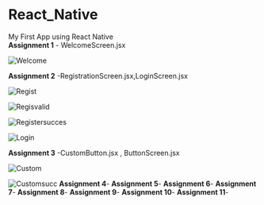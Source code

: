 # React_Native
My First App using React Native <br>
**Assignment 1** - WelcomeScreen.jsx <br>

![Welcome](https://github.com/Arpita389/React_Native/assets/138769882/b682ea38-79a8-40be-85cd-15492632ac68)

**Assignment 2** -RegistrationScreen.jsx,LoginScreen.jsx <br>

![Regist](https://github.com/Arpita389/React_Native/assets/138769882/a514b828-ad4f-4319-9c98-63d20944bba3)

![Regisvalid](https://github.com/Arpita389/React_Native/assets/138769882/b1f1a2e7-f50f-407c-a17a-d93014773caf)

![Registersucces](https://github.com/Arpita389/React_Native/assets/138769882/50e3ee19-14fe-4517-aedc-dc267e02c7e5)

![Login](https://github.com/Arpita389/React_Native/assets/138769882/b050e914-be19-429c-b6d6-2f53ad2fc102)

**Assignment 3** -CustomButton.jsx , ButtonScreen.jsx <br>

![Custom](https://github.com/Arpita389/React_Native/assets/138769882/0ed8f1e0-859d-4f66-836f-f9021623ab3a)

![Customsucc](https://github.com/Arpita389/React_Native/assets/138769882/25dcbabf-df7a-4383-b753-1202d0dd4554)
**Assignment 4**-
**Assignment 5**-
**Assignment 6**-
**Assignment 7**-
**Assignment 8**-
**Assignment 9**-
**Assignment 10**-
**Assignment 11**-
